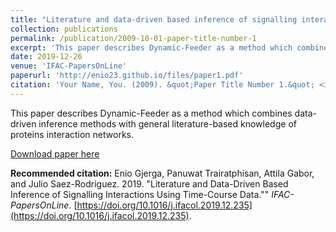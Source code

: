 ```yaml
---
title: "Literature and data-driven based inference of signalling interactions using time-course data"
collection: publications
permalink: /publication/2009-10-01-paper-title-number-1
excerpt: 'This paper describes Dynamic-Feeder as a method which combines data-driven inference methods with general literature-based knowledge of proteins interaction networks.'
date: 2019-12-26
venue: 'IFAC-PapersOnLine'
paperurl: 'http://enio23.github.io/files/paper1.pdf'
citation: 'Your Name, You. (2009). &quot;Paper Title Number 1.&quot; <i>Journal 1</i>. 1(1).'
---
```

This paper describes Dynamic-Feeder as a method which combines data-driven inference methods with general literature-based knowledge of proteins interaction networks.

[Download paper here](http://enio23.github.io/files/paper1.pdf)

**Recommended citation:** Enio Gjerga, Panuwat Trairatphisan, Attila Gabor, and Julio Saez-Rodriguez. 2019. "Literature and Data-Driven Based Inference of Signalling Interactions Using Time-Course Data."" _IFAC-PapersOnLine_. [https://doi.org/10.1016/j.ifacol.2019.12.235](https://doi.org/10.1016/j.ifacol.2019.12.235).
